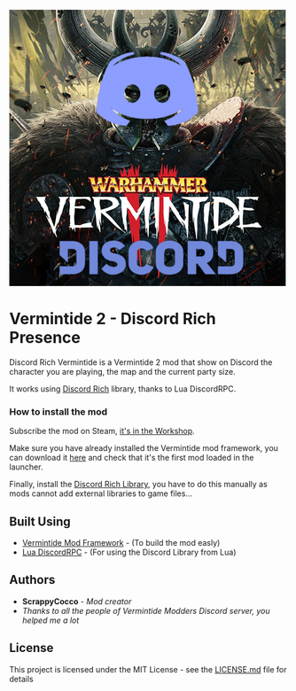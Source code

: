 ![vermintide discord mod logo](item_preview.png)

# Vermintide 2 - Discord Rich Presence
Discord Rich Vermintide is a Vermintide 2 mod that show on Discord the character you are playing, the map and the current party size.

It works using [Discord Rich](https://discordapp.com/rich-presence) library, thanks to Lua DiscordRPC.

### How to install the mod

Subscribe the mod on Steam, [it's in the Workshop](https://steamcommunity.com/sharedfiles/filedetails/?id=1406004015).

Make sure you have already installed the Vermintide mod framework, you can download it [here](https://steamcommunity.com/sharedfiles/filedetails/?id=1369573612) and check that it's the first mod loaded in the launcher.

Finally, install the [Discord Rich Library](https://github.com/ScrappyCocco/Vermintide-2---Discord-Rich-Presence/releases), you have to do this manually as mods cannot add external libraries to game files...

## Built Using

* [Vermintide Mod Framework](https://github.com/Vermintide-Mod-Framework) - (To build the mod easly)
* [Lua DiscordRPC](https://github.com/pfirsich/lua-discordRPC) - (For using the Discord Library from Lua)

## Authors

* **ScrappyCocco** - *Mod creator*
* _Thanks to all the people of Vermintide Modders Discord server, you helped me a lot_

## License

This project is licensed under the MIT License - see the [LICENSE.md](LICENSE.md) file for details
